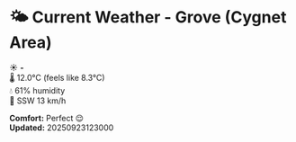 # 🌤️ Current Weather - Grove (Cygnet Area)

☀️ **-**  
🌡️ 12.0°C (feels like 8.3°C)  
💧 61% humidity  
💨 SSW 13 km/h  

**Comfort:** Perfect 😌  
**Updated:** 20250923123000
